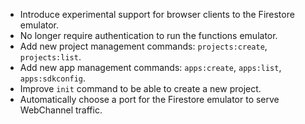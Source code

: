 * Introduce experimental support for browser clients to the Firestore emulator.
* No longer require authentication to run the functions emulator.
* Add new project management commands: `projects:create`, `projects:list`.
* Add new app management commands: `apps:create`, `apps:list`, `apps:sdkconfig`.
* Improve `init` command to be able to create a new project.
* Automatically choose a port for the Firestore emulator to serve WebChannel traffic.